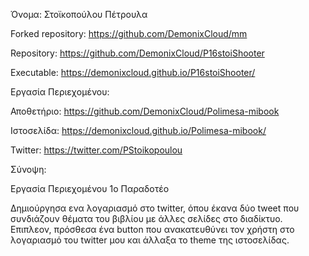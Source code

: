 Όνομα: Στοϊκοπούλου Πέτρουλα

Forked repository: https://github.com/DemonixCloud/mm

Repository: https://github.com/DemonixCloud/P16stoiShooter

Executable: https://demonixcloud.github.io/P16stoiShooter/

Εργασία Περιεχομένου:

Αποθετήριο: https://github.com/DemonixCloud/Polimesa-mibook

Ιστοσελίδα: https://demonixcloud.github.io/Polimesa-mibook/

Twitter: https://twitter.com/PStoikopoulou

Σύνοψη:

Εργασία Περιεχομένου 1o Παραδοτέο

Δημιούργησα ενα λογαριασμό στο twitter, όπου έκανα δύο tweet που συνδιάζουν θέματα του βιβλίου με άλλες σελίδες στο διαδίκτυο.
Επιπλεον, πρόσθεσα ένα button που ανακατευθύνει τον χρήστη στο λογαριασμό του twitter μου και άλλαξα το theme της ιστοσελίδας.
